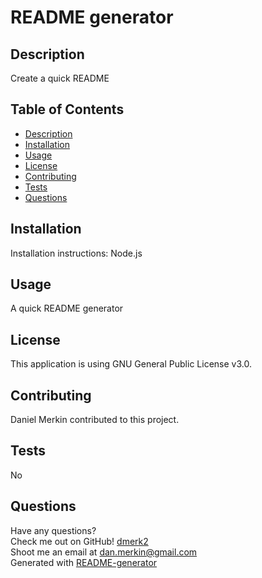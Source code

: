 <h1>README generator</h1>

## Description
Create a quick README

## Table of Contents
 - [Description](#description)<br>
 - [Installation](#installation)<br>
 - [Usage](#installation)<br>
 - [License](#installation)<br>
 - [Contributing](#installation)<br>
 - [Tests](#installation)<br>
 - [Questions](#questions)<br>

## Installation
Installation instructions:
Node.js

## Usage
A quick README generator

## License
This application is using GNU General Public License v3.0.

## Contributing
Daniel Merkin contributed to this project.

## Tests
No

## Questions
Have any questions?<br>
Check me out on GitHub! [dmerk2](https://github.com/dmerk2)<br>
Shoot me an email at dan.merkin@gmail.com<br>
Generated with [README-generator](https://github.com/dmerk2/Professional-README-Generator)
